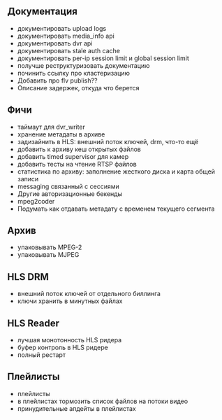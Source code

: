 Документация
------------

* документировать upload logs
* документировать media_info api
* документировать dvr api
* документировать stale auth cache
* документировать per-ip session limit и global session limit
* получше реструктуризовать документацию
* починить ссылку про кластеризацию
* Добавить про flv publish??
* Описание задержек, откуда что берется

Фичи
----

* таймаут для dvr_writer
* хранение метадаты в архиве
* задизайнить в HLS: внешний поток ключей, drm, что-то ещё
* добавить к архиву кеш открытых файлов
* добавить timed supervisor для камер
* добавить тесты на чтение RTSP файлов
* статистика по архиву: заполнение жесткого диска и карта общей записи
* messaging связанный с сессиями
* Другие авторизационные бекенды
* mpeg2coder
* Подумать как отдавать метадату с временем текущего сегмента

Архив
-----

* упаковывать MPEG-2
* упаковывать MJPEG

HLS DRM
-------

* внешний поток ключей от отдельного биллинга
* ключи хранить в минутных файлах

HLS Reader
---------
* лучшая монотонность HLS ридера
* буфер контроль в HLS ридере
* полный рестарт

Плейлисты
---------
* плейлисты
* в плейлистах тормозить список файлов на потоки видео
* принудительные апдейты в плейлистах

